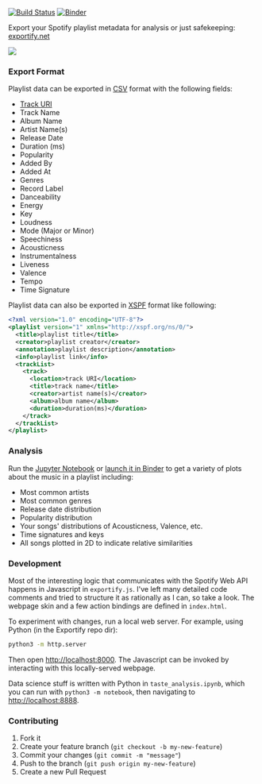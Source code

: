 
[![Build Status](https://github.com/pavelkomarov/exportify/actions/workflows/deploy.yml/badge.svg)](https://github.com/pavelkomarov/exportify/actions)
[![Binder](https://mybinder.org/badge_logo.svg)](https://mybinder.org/v2/gh/pavelkomarov/exportify/master)

Export your Spotify playlist metadata for analysis or just safekeeping: [exportify.net](https://exportify.net)

<a href="https://pavelkomarov.com/exportify"><img src="screenshot.png"/></a>

### Export Format

Playlist data can be exported in [CSV](http://en.wikipedia.org/wiki/Comma-separated_values) format with the following fields:

- [Track URI](https://developer.spotify.com/documentation/web-api/concepts/spotify-uris-ids)
- Track Name
- Album Name
- Artist Name(s)
- Release Date
- Duration (ms)
- Popularity
- Added By
- Added At
- Genres
- Record Label
- Danceability
- Energy
- Key
- Loudness
- Mode (Major or Minor)
- Speechiness
- Acousticness
- Instrumentalness
- Liveness
- Valence
- Tempo
- Time Signature

Playlist data can also be exported in [XSPF](https://de.wikipedia.org/wiki/XML_Shareable_Playlist_Format) format like following:
```xml
<?xml version="1.0" encoding="UTF-8"?>
<playlist version="1" xmlns="http://xspf.org/ns/0/">
  <title>playlist title</title>
  <creator>playlist creator</creator>
  <annotation>playlist description</annotation>
  <info>playlist link</info>
  <trackList>
    <track>
      <location>track URI</location>
      <title>track name</title>
      <creator>artist name(s)</creator>
      <album>album name</album>
      <duration>duration(ms)</duration>
    </track>
  </trackList>
</playlist>
```

### Analysis

Run the [Jupyter Notebook](https://github.com/pavelkomarov/exportify/blob/master/taste_analysis.ipynb) or [launch it in Binder](https://mybinder.org/v2/gh/pavelkomarov/exportify/master) to get a variety of plots about the music in a playlist including:

- Most common artists
- Most common genres
- Release date distribution
- Popularity distribution
- Your songs' distributions of Acousticness, Valence, etc.
- Time signatures and keys
- All songs plotted in 2D to indicate relative similarities


### Development

Most of the interesting logic that communicates with the Spotify Web API happens in Javascript in `exportify.js`. I've left many detailed code comments and tried to structure it as rationally as I can, so take a look. The webpage skin and a few action bindings are defined in `index.html`.

To experiment with changes, run a local web server. For example, using Python (in the Exportify repo dir):

```bash
python3 -m http.server
```

Then open [http://localhost:8000](http://localhost:8000). The Javascript can be invoked by interacting with this locally-served webpage.

Data science stuff is written with Python in `taste_analysis.ipynb`, which you can run with `python3 -m notebook`, then navigating to [http://localhost:8888](http://localhost:8888).

### Contributing

1. Fork it
2. Create your feature branch (`git checkout -b my-new-feature`)
3. Commit your changes (`git commit -m "message"`)
4. Push to the branch (`git push origin my-new-feature`)
5. Create a new Pull Request
